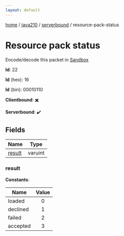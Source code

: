 ```yaml
---
layout: default
---
```


[home](/)  /  [java210](/protocol/java210)  /  [serverbound](/protocol/java210/serverbound)  /  resource-pack-status

# Resource pack status

Encode/decode this packet in [Sandbox](../../../sandbox/java210#serverbound.resource_pack_status)

**Id**: 22

**Id** (hex): 16

**Id** (bin): 00010110

**Clientbound**: ✖️

**Serverbound**: ✔️

## Fields

Name | Type
---|---
[result](#result) | varuint

### result

**Constants**:

Name | Value
---|:---:
loaded | 0
declined | 1
failed | 2
accepted | 3
